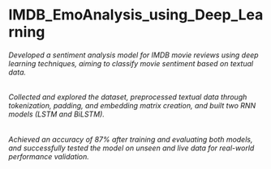 # IMDB_EmoAnalysis_using_Deep_Learning
###### Developed a sentiment analysis model for IMDB movie reviews using deep learning techniques, aiming to classify movie sentiment based on textual data. 
###### Collected and explored the dataset, preprocessed textual data through tokenization, padding, and embedding matrix creation, and built two RNN models (LSTM and BiLSTM).
###### Achieved an accuracy of 87% after training and evaluating both models, and successfully tested the model on unseen and live data for real-world performance validation.
